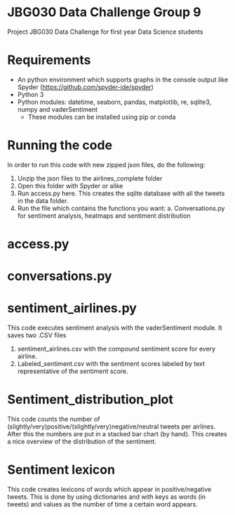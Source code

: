 # JBG030 Data Challenge Group 9
Project JBG030 Data Challenge for first year Data Science students

# Requirements
* An python environment which supports graphs in the console output like Spyder (https://github.com/spyder-ide/spyder)
* Python 3
* Python modules: datetime, seaborn, pandas, matplotlib, re, sqlite3, numpy and vaderSentiment
    * These modules can be installed using pip or conda

# Running the code
In order to run this code with new zipped json files, do the following:
1. Unzip the json files to the airlines_complete folder
2. Open this folder with Spyder or alike
2. Run access.py here. This creates the sqlite database with all the tweets in the data folder.
3. Run the file which contains the functions you want:
    a. Conversations.py for sentiment analysis, heatmaps and sentiment distribution 
    
# access.py


# conversations.py

# sentiment_airlines.py
This code executes sentiment analysis with the vaderSentiment module.
It saves two .CSV files
1. sentiment_airlines.csv with the compound sentiment score for every airline.
2. Labeled_sentiment.csv with the sentiment scores labeled by text representative of the sentiment score.

# Sentiment_distribution_plot
This code counts the number of (slightly/very)positive/(slightly/very)negative/neutral tweets per airlines.
After this the numbers are put in a stacked bar chart (by hand).
This creates a nice overview of the distribution of the sentiment.

# Sentiment lexicon
This code creates lexicons of words which appear in positive/negative tweets.
This is done by using dictionaries and with keys as words (in tweets) and values as the number of time a certain word appears.









